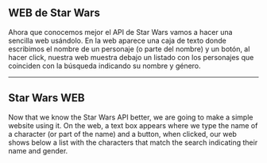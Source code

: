## WEB de Star Wars

Ahora que conocemos mejor el API de Star Wars vamos a hacer una sencilla web usándolo. En la web aparece una caja de texto donde escribimos el nombre de un personaje (o parte del nombre) y un botón, al hacer click, nuestra web muestra debajo un listado con los personajes que coinciden con la búsqueda indicando su nombre y género.

---

## Star Wars WEB

Now that we know the Star Wars API better, we are going to make a simple website using it. On the web, a text box appears where we type the name of a character (or part of the name) and a button, when clicked, our web shows below a list with the characters that match the search indicating their name and gender.
